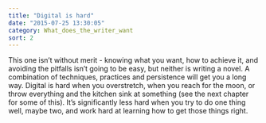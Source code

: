 ```yaml
---
title: "Digital is hard"
date: "2015-07-25 13:30:05"
category: What_does_the_writer_want
sort: 2
---
```


This one isn’t without merit - knowing what you want, how to achieve it,
and avoiding the pitfalls isn’t going to be easy, but neither is writing
a novel. A combination of techniques, practices and persistence will get
you a long way. Digital is hard when you overstretch, when you reach for
the moon, or throw everything and the kitchen sink at something (see the
next chapter for some of this). It’s significantly less hard when you
try to do one thing well, maybe two, and work hard at learning how to
get those things right.
